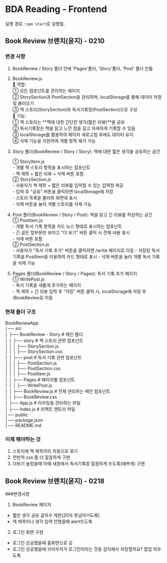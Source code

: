 # BDA Reading - Frontend

실행 경로 : `npm start`로 실행됨.

## Book Review 브랜치(윤지) - 0210
### 변경 사항
1. BookReview / Story 폴더 안에 'Pages'폴더, 'Story'폴더, 'Post' 폴더 만듦<br />

2. BookReview.js<br />
📌 역할: <br />
① 모든 컴포넌트를 관리하는 페이지<br />
② StorySection과 PostSection을 관리하며, localStorage를 통해 데이터 저장 및 불러오기 <br />
③ 책 스토리(StorySection)와 독서기록장(PostSection)으로 구성<br />
📌 기능: <br />
① 책 스토리는 **책에 대한 간단한 생각(짧은 리뷰)**을 공유 <br />
② 독서기록장은 책을 읽고 느낀 점을 길고 자세하게 기록할 수 있음 <br />
③ localStorage를 활용하여 페이지 새로고침 후에도 데이터 유지<br />
④ 삭제 기능을 지원하여 개별 항목 제거 가능<br />

3. Story 폴더(BookReview / Story / Story): 책에 대한 짧은 생각을 공유하는 공간<br />

    ① StoryItem.js<br />
        - 개별 책 스토리 항목을 표시하는 컴포넌트<br />
        - 책 제목 + 짧은 리뷰 + 삭제 버튼 포함<br />
    ② StorySection.js<br />
        - 사용자가 책 제목 + 짧은 리뷰를 입력할 수 있는 입력창 제공<br />
        - 입력 후 "공유" 버튼을 클릭하면 localStorage에 저장<br />
        - 스토리 목록을 불러와 화면에 표시<br />
        - 삭제 버튼을 눌러 개별 스토리를 삭제 가능<br />
      
4. Post 폴더(BookReview / Story / Post): 책을 읽고 긴 리뷰를 작성하는 공간<br />
    ① PostItem.js<br />
        - 개별 독서 기록 항목을 카드 뉴스 형태로 표시하는 컴포넌트<br />
        - 긴 글은 앞부분만 보이고 "더 보기" 버튼 클릭 시 전체 내용 표시<br />
        - 삭제 버튼 포함<br />
    ② PostSection.js<br />
        - 사용자가 "독서 기록 추가" 버튼을 클릭하면 /write 페이지로 이동
        - 저장된 독서 기록을 PostItem을 이용하여 카드 형태로 표시
        - 삭제 버튼을 눌러 개별 독서 기록을 삭제 가능

5. Pages 폴더(BookReview / Story / Pages): 독서 기록 추가 페이지<br />
     ① WritePost.js<br />
        - 독서 기록을 새롭게 추가하는 페이지<br />
        - 책 제목 + 긴 리뷰 입력 후 "저장" 버튼 클릭 시, localStorage에 저장 후 /BookReview로 이동<br />

   
### 현재 폴더 구조
BookReviewApp  <br />
│── src  <br />
│   ├── BookReview - Story          # 메인 폴더 <br />
│   │   ├── story           # 책 스토리 관련 컴포넌트 <br />
│   │   │   ├── StorySection.js   <br />
│   │   │   ├── StorySection.css  <br />
│   │   ├── post            # 독서 기록 관련 컴포넌트  <br />
│   │   │   ├── PostSection.js  <br />
│   │   │   ├── PostSection.css  <br />
│   │   │   ├── PostItem.js <br />
│   │   ├── Pages           # 페이지별 컴포넌트  <br />
│   │   │   ├── WritePost.js <br />
│   │   ├── BookReview.js    # 전체 관리하는 메인 컴포넌트 <br />
│   │   ├── BookReview.css <br />
│   ├── App.js               # 라우팅을 관리하는 파일 <br />
│   ├── index.js             # 리액트 엔트리 파일 <br />
│── public   <br />
│── package.json  <br />
│── README.md  <br />

### 이제 해야하는 것
1. 스토리에 책 제목끼리 자동으로 묶기
2. 전반적 css 좀 더 깔끔하게 구현
3. 더보기 눌렀을때 아예 새창에서 독서기록장 깔끔하게 뜨도록(예쁘게) 구현

## Book Review 브랜치(윤지) - 0218

###변경사항
1. BookReview 페이지 <br />
- 짧은 생각 공유 글자수 제한(20자 못넘어가도록) <br />
- 책 제목이나 생각 입력 안했을때 alert뜨도록 <br />
2. 로그인 화면 구현 <br />
- 로그인 성공했을때 홈화면으로 감 <br />
- 로그인 성공했을때 브라우저가 로그인이라는 것을 감지해서 저장할까요? 팝업 띄우도록 <br />
